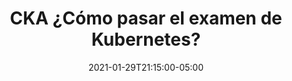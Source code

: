 ---
# Documentation: https://sourcethemes.com/academic/docs/managing-content/

title: "CKA ¿Cómo pasar el examen de Kubernetes?"
event: "CKA ¿Cómo pasar el examen de Kubernetes?"
event_url: https://www.facebook.com/gnulinuxlatino/
location: https://www.facebook.com/gnulinuxlatino/
address:
  street:
  city:
  region:
  postcode:
  country:
summary: "¿Utilizas Kubernetes para tus proyectos?, ¿Te gustaría recibir tips para pasar el examen de certificación? Esta noche Gloria Palma (@gloriapalmaglez) nos platicará que retos
enfrento, cuales son los tips que te ayudarán a pasar de una vez por todas la certificación."

# Talk start and end times.
#   End time can optionally be hidden by prefixing the line with `#`.
date: 2021-01-29T21:15:00-05:00
date_end: 2021-01-29T23:15:00-05:00
all_day: false

# Schedule page publish date (NOT talk date).
publishDate: 2021-01-22T11:59:39-05:00

authors: []
tags: [GNU Linux, Tips, Kubernetes]

# Is this a featured talk? (true/false)
featured: false

# Featured image
# To use, add an image named `featured.jpg/png` to your page's folder.
# Focal points: Smart, Center, TopLeft, Top, TopRight, Left, Right, BottomLeft, Bottom, BottomRight.
image:
  caption: ""
  focal_point: ""
  preview_only: false

# Custom links (optional).
#   Uncomment and edit lines below to show custom links.
links:
- name: Follow
  url: https://twitter.com/gloriapalmaglez
  icon_pack: fab
  icon: twitter

# Optional filename of your slides within your talk's folder or a URL.
url_slides:

url_code:
url_pdf:
url_video: 

# Markdown Slides (optional).
#   Associate this talk with Markdown slides.
#   Simply enter your slide deck's filename without extension.
#   E.g. `slides = "example-slides"` references `content/slides/example-slides.md`.
#   Otherwise, set `slides = ""`.
slides: ""

# Projects (optional).
#   Associate this post with one or more of your projects.
#   Simply enter your project's folder or file name without extension.
#   E.g. `projects = ["internal-project"]` references `content/project/deep-learning/index.md`.
#   Otherwise, set `projects = []`.
projects: ["3ra-temporada-meetups"]
---